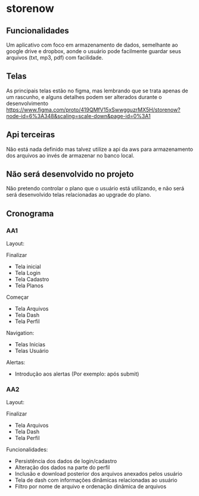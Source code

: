 # storenow

## Funcionalidades
Um aplicativo com foco em armazenamento de dados, semelhante ao google drive e dropbox, aonde o usuário pode facilmente guardar seus arquivos (txt, mp3, pdf) com facilidade.

## Telas
As principais telas estão no figma, mas lembrando que se trata apenas de um rascunho, e alguns detalhes podem ser alterados durante o desenvolvimento
https://www.figma.com/proto/419QMfV15xSwwgguzrMX5H/storenow?node-id=6%3A348&scaling=scale-down&page-id=0%3A1

## Api terceiras
Não está nada definido mas talvez utilize a api da aws para armazenamento dos arquivos ao invés de armazenar no banco local.

## Não será desenvolvido no projeto
Não pretendo controlar o plano que o usuário está utilizando, e não será será desenvolvido telas relacionadas ao upgrade do plano.

## Cronograma

### AA1

Layout:

Finalizar
- Tela inicial
- Tela Login
- Tela Cadastro
- Tela Planos

Começar
- Tela Arquivos
- Tela Dash
- Tela Perfil


Navigation:

- Telas Inicias
- Telas Usuário

Alertas:

- Introdução aos alertas (Por exemplo: após submit)

### AA2

Layout:

Finalizar
- Tela Arquivos
- Tela Dash
- Tela Perfil

Funcionalidades:
- Persistência dos dados de login/cadastro
- Alteração dos dados na parte do perfil
- Inclusão e download posterior dos arquivos anexados pelos usuário
- Tela de dash com informações dinâmicas relacionadas ao usuário
- Filtro por nome de arquivo e ordenação dinâmica de arquivos
